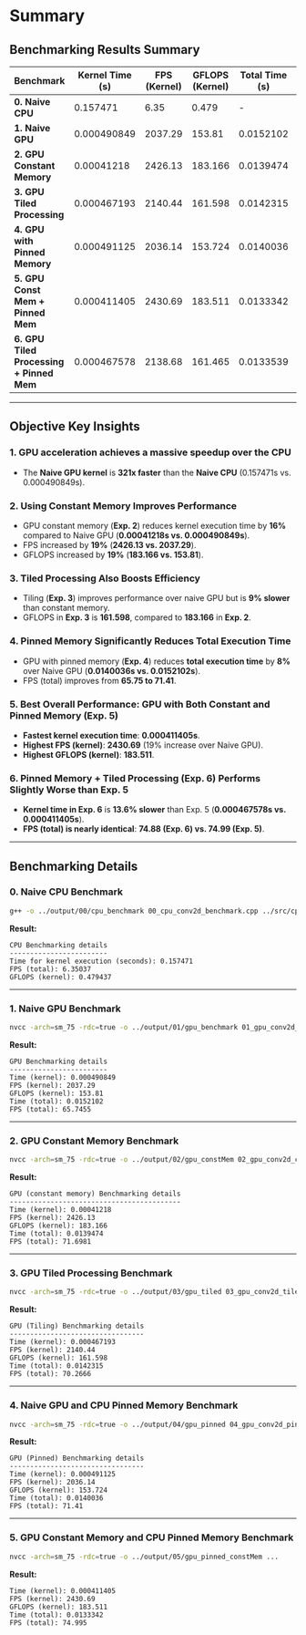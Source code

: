 # Summary

## Benchmarking Results Summary

| **Benchmark**                            | **Kernel Time (s)** | **FPS (Kernel)** | **GFLOPS (Kernel)** | **Total Time (s)** | **FPS (Total)** |
| ---------------------------------------- | ------------------- | ---------------- | ------------------- | ------------------ | --------------- |
| **0. Naive CPU**                         | 0.157471            | 6.35             | 0.479               | -                  | -               |
| **1. Naive GPU**                         | 0.000490849         | 2037.29          | 153.81              | 0.0152102          | 65.75           |
| **2. GPU Constant Memory**               | 0.00041218          | 2426.13          | 183.166             | 0.0139474          | 71.70           |
| **3. GPU Tiled Processing**              | 0.000467193         | 2140.44          | 161.598             | 0.0142315          | 70.27           |
| **4. GPU with Pinned Memory**            | 0.000491125         | 2036.14          | 153.724             | 0.0140036          | 71.41           |
| **5. GPU Const Mem + Pinned Mem**        | 0.000411405         | 2430.69          | 183.511             | 0.0133342          | 74.99           |
| **6. GPU Tiled Processing + Pinned Mem** | 0.000467578         | 2138.68          | 161.465             | 0.0133539          | 74.88           |

---

## **Objective Key Insights**

### **1. GPU acceleration achieves a massive speedup over the CPU**

-   The **Naive GPU kernel** is **321x faster** than the **Naive CPU** (0.157471s vs. 0.000490849s).

### **2. Using Constant Memory Improves Performance**

-   GPU constant memory (**Exp. 2**) reduces kernel execution time by **16%** compared to Naive GPU (**0.00041218s vs. 0.000490849s**).
-   FPS increased by **19%** (**2426.13 vs. 2037.29**).
-   GFLOPS increased by **19%** (**183.166 vs. 153.81**).

### **3. Tiled Processing Also Boosts Efficiency**

-   Tiling (**Exp. 3**) improves performance over naive GPU but is **9% slower** than constant memory.
-   GFLOPS in **Exp. 3** is **161.598**, compared to **183.166** in **Exp. 2**.

### **4. Pinned Memory Significantly Reduces Total Execution Time**

-   GPU with pinned memory (**Exp. 4**) reduces **total execution time** by **8%** over Naive GPU (**0.0140036s vs. 0.0152102s**).
-   FPS (total) improves from **65.75 to 71.41**.

### **5. Best Overall Performance: GPU with Both Constant and Pinned Memory (Exp. 5)**

-   **Fastest kernel execution time**: **0.000411405s**.
-   **Highest FPS (kernel)**: **2430.69** (19% increase over Naive GPU).
-   **Highest GFLOPS (kernel)**: **183.511**.

### **6. Pinned Memory + Tiled Processing (Exp. 6) Performs Slightly Worse than Exp. 5**

-   **Kernel time in Exp. 6** is **13.6% slower** than Exp. 5 (**0.000467578s vs. 0.000411405s**).
-   **FPS (total) is nearly identical**: **74.88 (Exp. 6) vs. 74.99 (Exp. 5)**.

---

## **Benchmarking Details**

### **0. Naive CPU Benchmark**

```bash
g++ -o ../output/00/cpu_benchmark 00_cpu_conv2d_benchmark.cpp ../src/cpu_conv2d.cpp ../src/utils.cpp -Iinclude -Ilib -O2
```

**Result:**

```
CPU Benchmarking details
------------------------
Time for kernel execution (seconds): 0.157471
FPS (total): 6.35037
GFLOPS (kernel): 0.479437
```

---

### **1. Naive GPU Benchmark**

```bash
nvcc -arch=sm_75 -rdc=true -o ../output/01/gpu_benchmark 01_gpu_conv2d_benchmark.cu ../src/gpu_conv2d.cu ../src/utils.cpp -Iinclude -Ilib -O2 -w
```

**Result:**

```
GPU Benchmarking details
------------------------
Time (kernel): 0.000490849
FPS (kernel): 2037.29
GFLOPS (kernel): 153.81
Time (total): 0.0152102
FPS (total): 65.7455
```

---

### **2. GPU Constant Memory Benchmark**

```bash
nvcc -arch=sm_75 -rdc=true -o ../output/02/gpu_constMem 02_gpu_conv2d_constMem_benchmark.cu ../src/gpu_conv2d_constMem.cu ../src/utils.cpp -Iinclude -Ilib -O2 -w
```

**Result:**

```
GPU (constant memory) Benchmarking details
------------------------------------------
Time (kernel): 0.00041218
FPS (kernel): 2426.13
GFLOPS (kernel): 183.166
Time (total): 0.0139474
FPS (total): 71.6981
```

---

### **3. GPU Tiled Processing Benchmark**

```bash
nvcc -arch=sm_75 -rdc=true -o ../output/03/gpu_tiled 03_gpu_conv2d_tiled_benchmark.cu ../src/gpu_conv2d_tiled.cu ../src/utils.cpp -Iinclude -Ilib -O2 -w
```

**Result:**

```
GPU (Tiling) Benchmarking details
---------------------------------
Time (kernel): 0.000467193
FPS (kernel): 2140.44
GFLOPS (kernel): 161.598
Time (total): 0.0142315
FPS (total): 70.2666
```

---

### **4. Naive GPU and CPU Pinned Memory Benchmark**

```bash
nvcc -arch=sm_75 -rdc=true -o ../output/04/gpu_pinned 04_gpu_conv2d_pinnedMem_benchmark.cu ../src/gpu_conv2d.cu ../src/utils.cpp -Iinclude -Ilib -O2 -w
```

**Result:**

```
GPU (Pinned) Benchmarking details
---------------------------------
Time (kernel): 0.000491125
FPS (kernel): 2036.14
GFLOPS (kernel): 153.724
Time (total): 0.0140036
FPS (total): 71.41
```

---

### **5. GPU Constant Memory and CPU Pinned Memory Benchmark**

```bash
nvcc -arch=sm_75 -rdc=true -o ../output/05/gpu_pinned_constMem ...
```

**Result:**

```
Time (kernel): 0.000411405
FPS (kernel): 2430.69
GFLOPS (kernel): 183.511
Time (total): 0.0133342
FPS (total): 74.995
```
